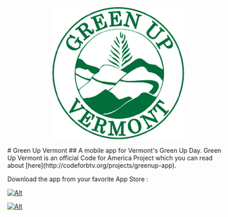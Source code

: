 
<p align="center">
  <img width="300" height="300" src="./assets/images/app.png">
</p>
# Green Up Vermont
## A mobile app for Vermont's Green Up Day.
Green Up Vermont is an official Code for America Project which you can read about [here](http://codeforbtv.org/projects/greenup-app).

Download the app from your favorite App Store : 

[![Alt](https://marketing-image-production.s3.amazonaws.com/uploads/f6b617affe48b29f9e8e0cd4a2f00f8a689d4af60644ecb4815df27a6dfeded92347f4846b4f51c48ba3e1db61bb074baa745bb002c4a0bda12ec99213fc7f93.png "Google Play")](https://play.google.com/store/apps/details?id=org.greenupvermont.app)

[![Alt](https://marketing-image-production.s3.amazonaws.com/uploads/b4e302ed648152b727e7dc9bd648e5ab962c68e414be6220b31e8013080f9fbd86cb9f9358cf8a3bcd3a00af309034c6ec68cb7ce1dfa7317e9b97d07cd4bbc6.png "Apple Store")](https://play.google.com/store/apps/details?id=org.greenupvermont.app)
